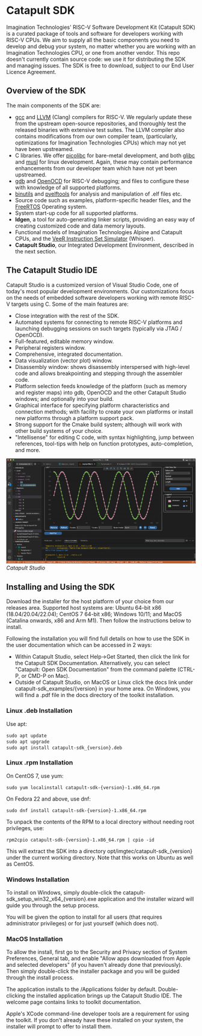 # Catapult SDK
Imagination Technologies' RISC-V Software Development Kit (Catapult SDK) is a curated package of tools and software for developers working with RISC-V CPUs.  We aim to supply all the basic components you need to develop and debug your system, no matter whether you are working with an Imagination Technologies CPU, or one from another vendor.  This repo doesn't currently contain source code: we use it for distributing the SDK and managing issues.  The SDK is free to download, subject to our End User Licence Agreement.

## Overview of the SDK
The main components of the SDK are:
- [gcc][2] and [LLVM][3] (Clang) compilers for RISC-V.  We regularly update these from the upstream open-source repositories, and thoroughly test the released binaries with extensive test suites.  The LLVM compiler also contains modifications from our own compiler team, (particularly, optimizations for Imagination Technologies CPUs) which may not yet have been upstreamed.
- C libraries.  We offer [picolibc][4] for bare-metal development, and both [glibc][5] and [musl][6] for linux development.  Again, these may contain performance enhancements from our developer team which have not yet been upstreamed.
- [gdb][7] and [OpenOCD][8] for RISC-V debugging; and files to configure these with knowledge of all supported platforms.
- [binutils][9] and [pyelftools][10] for analysis and manipulation of .elf files etc.
- Source code such as examples, platform-specific header files, and the [FreeRTOS][11] Operating system.
- System start-up code for all supported platforms.
- **ldgen**, a tool for auto-generating linker scripts, providing an easy way of creating customized code and data memory layouts.
- Functional models of Imagination Technologies Alpine and Catapult CPUs, and the [VeeR Instruction Set Simulator][1] (Whisper).
- **Catapult Studio**, our Integrated Development Environment, described in the next section.

## The Catapult Studio IDE
Catapult Studio is a customized version of Visual Studio Code, one of today's most popular development environments.  Our customizations focus on the needs of embedded software developers working with remote RISC-V targets using C.  Some of the main features are:
- Close integration with the rest of the SDK.
- Automated systems for connecting to remote RISC-V platforms and launching debugging sessions on such targets (typically via JTAG / OpenOCD).
- Full-featured, editable memory window.
- Peripheral registers window.
- Comprehensive, integrated documentation.
- Data visualization (vector plot) window.
- Disassembly window: shows disassembly interspersed with high-level code and allows breakpointing and stepping through the assembler code.
- Platform selection feeds knowledge of the platform (such as memory and register maps) into gdb, OpenOCD and the other Catapult Studio windows; and optionally into your build.
- Graphical interface for specifying platform characteristics and connection methods; with facility to create your own platforms or install new platforms through a platform support pack.
- Strong support for the Cmake build system; although will work with other build systems of your choice.
- "Intellisense" for editing C code, with syntax highlighting, jump between references, tool-tips with help on function prototypes, auto-completion, and more.

![](illustrations/Catapult_Studio.png "Catapult Studio")
*Catapult Studio*

## Installing and Using the SDK
Download the installer for the host platform of your choice from our releases area.  Supported host systems are: Ubuntu 64-bit x86 (18.04/20.04/22.04); CentOS 7 64-bit x86; Windows 10/11; and MacOS (Catalina onwards, x86 and Arm M1).  Then follow the instructions below to install.

Following the installation you will find full details on how to use the SDK in the user documentation which can be accessed in 2 ways:
- Within Catapult Studio, select Help→Get Started, then click the link for the Catapult SDK Documentation. Alternatively, you can select "Catapult: Open SDK Documentation" from the command palette (CTRL-P, or CMD-P on Mac).
- Outside of Catapult Studio, on MacOS or Linux click the docs link under catapult-sdk_examples/{version} in your home area.  On Windows, you will find a .pdf file in the docs directory of the toolkit installation.

### Linux .deb Installation
Use apt:
```
sudo apt update
sudo apt upgrade
sudo apt install catapult-sdk_{version}.deb
```

### Linux .rpm Installation
On CentOS 7, use yum:
```
sudo yum localinstall catapult-sdk-{version}-1.x86_64.rpm
```
On Fedora 22 and above, use dnf:
```
sudo dnf install catapult-sdk-{version}-1.x86_64.rpm
```
To unpack the contents of the RPM to a local directory without needing root privileges, use:
```
rpm2cpio catapult-sdk-{version}-1.x86_64.rpm | cpio -id
```
This will extract the SDK into a directory opt/imgtec/catapult-sdk_{version} under the current working directory. Note that this works on Ubuntu as well as CentOS.

### Windows Installation
To install on Windows, simply double-click the catapult-sdk_setup_win32_x64_{version}.exe application and the installer wizard will guide you through the setup process.

You will be given the option to install for all users (that requires administrator privileges) or for just yourself (which does not).

### MacOS Installation
To allow the install, first go to the Security and Privacy section of System Preferences, General tab, and enable "Allow apps downloaded from Apple and selected developers" (if you haven't already done that previously).  Then simply double-click the installer package and you will be guided through the install process.

The application installs to the /Applications folder by default.  Double-clicking the installed application brings up the Catapult Studio IDE.  The welcome page contains links to toolkit documentation.

Apple's XCode command-line developer tools are a requirement for using the toolkit.  If you don't already have these installed on your system, the installer will prompt to offer to install them.

[1]: https://github.com/chipsalliance/VeeR-ISS
[2]: https://gcc.gnu.org/
[3]: https://llvm.org/
[4]: https://github.com/keith-packard/picolibc
[5]: https://www.gnu.org/software/libc/
[6]: https://musl.libc.org/
[7]: https://www.gnu.org/software/gdb
[8]: http://openocd.org/
[9]: https://www.gnu.org/software/binutils
[10]: https://github.com/eliben/pyelftools
[11]: https://www.freertos.org/